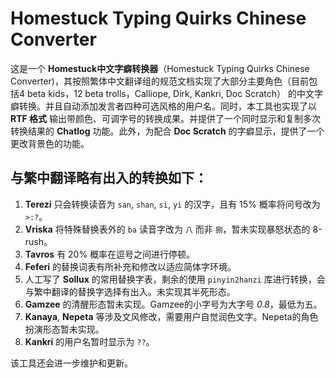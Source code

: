 # Homestuck Typing Quirks Chinese Converter

这是一个 **Homestuck中文字癖转换器**（Homestuck Typing Quirks Chinese Converter)，其按照繁体中文翻译组的规范文档实现了大部分主要角色（目前包括4 beta kids，12 beta trolls，Calliope, Dirk, Kankri, Doc Scratch） 的中文字癖转换。并且自动添加发言者四种可选风格的用户名。同时，本工具也实现了以 **RTF 格式** 输出带颜色、可调字号的转换成果。并提供了一个同时显示和复制多次转换结果的 **Chatlog** 功能。此外，为配合 **Doc Scratch** 的字癖显示，提供了一个更改背景色的功能。

## 与繁中翻译略有出入的转换如下：

1. **Terezi** 只会转换读音为 `san`, `shan`, `si`, `yi` 的汉字，且有 15% 概率将问号改为 `>:?`。
2. **Vriska** 将特殊替换表外的 `ba` 读音字改为 `八` 而非 `捌`，暂未实现暴怒状态的 8-rush。
3. **Tavros** 有 20% 概率在逗号之间进行停顿。
4. **Feferi** 的替换词表有所补充和修改以适应简体字环境。
5. 人工写了 **Sollux** 的常用替换字表，剩余的使用 `pinyin2hanzi` 库进行转换，会与繁中翻译的替换字选择有出入。未实现其半死形态。
6. **Gamzee** 的清醒形态暂未实现。Gamzee的小字号为大字号 *0.8*，最低为五。
7. **Kanaya**, **Nepeta** 等涉及文风修改，需要用户自觉润色文字。Nepeta的角色扮演形态暂未实现。
8. **Kankri** 的用户名暂时显示为 `??`。

该工具还会进一步维护和更新。
